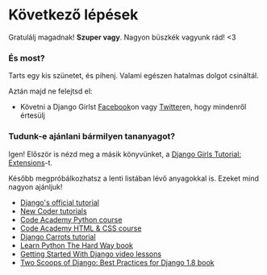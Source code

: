 # Következő lépések

Gratulálj magadnak! **Szuper vagy**. Nagyon büszkék vagyunk rád! <3

### És most?

Tarts egy kis szünetet, és pihenj. Valami egészen hatalmas dolgot csináltál.

Aztán majd ne felejtsd el:

*   Követni a Django Girlst [Facebook][1]on vagy [Twitter][2]en, hogy mindenről értesülj

 [1]: http://facebook.com/djangogirls
 [2]: http://twitter.com/djangogirls

### Tudunk-e ajánlani bármilyen tananyagot?

Igen! Először is nézd meg a másik könyvünket, a [Django Girls Tutorial: Extensions][3]-t.

 [3]: http://djangogirls.gitbooks.io/django-girls-tutorial-extensions/

Később megpróbálkozhatsz a lenti listában lévő anyagokkal is. Ezeket mind nagyon ajánljuk!

- [Django's official tutorial][4]
- [New Coder tutorials][5]
- [Code Academy Python course][6]
- [Code Academy HTML & CSS course][7]
- [Django Carrots tutorial][8]
- [Learn Python The Hard Way book][9]
- [Getting Started With Django video lessons][10]
- [Two Scoops of Django: Best Practices for Django 1.8 book][11]

 [4]: https://docs.djangoproject.com/en/1.8/intro/tutorial01/
 [5]: http://newcoder.io/tutorials/
 [6]: http://www.codecademy.com/en/tracks/python
 [7]: http://www.codecademy.com/tracks/web
 [8]: https://github.com/ggcarrots/django-carrots/
 [9]: http://learnpythonthehardway.org/book/
 [10]: http://gettingstartedwithdjango.com/
 [11]: http://twoscoopspress.com/products/two-scoops-of-django-1-8
